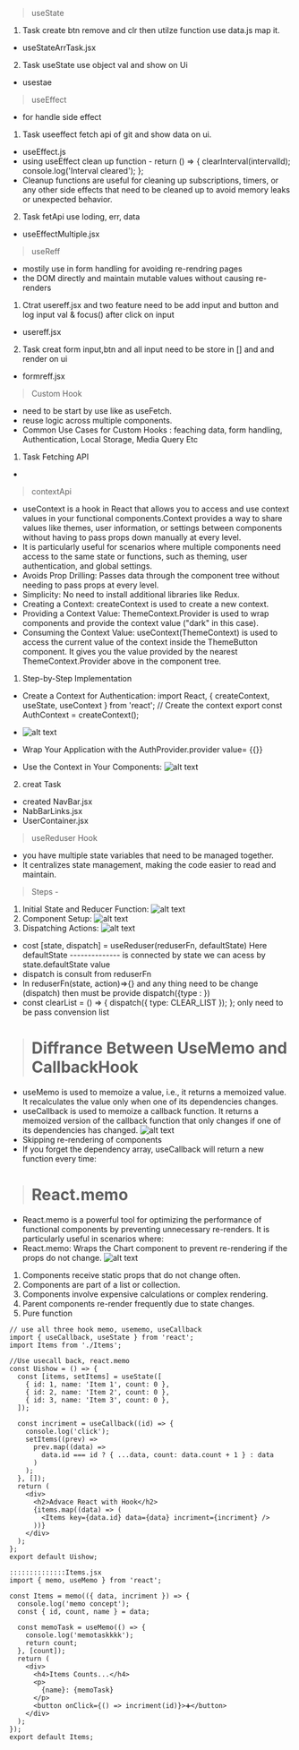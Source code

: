 > useState
01. Task create btn remove and clr then utilze function use data.js map it.
- useStateArrTask.jsx
02. Task useState use object val and show on Ui
- usestae

> useEffect
- for handle side effect
01. Task useeffect fetch api of git and show data on ui.
- useEffect.js 
- using useEffect clean up function -  return () => {
      clearInterval(intervalId);
      console.log('Interval cleared');
    };
- Cleanup functions are useful for cleaning up subscriptions, timers, or any other side effects that need to be cleaned up to avoid memory leaks or unexpected behavior.
02. Task fetApi use loding, err, data 
- useEffectMultiple.jsx

> useReff
- mostily use in form handling for avoiding re-rendring pages
- the DOM directly and maintain mutable values without causing re-renders
01. Ctrat usereff.jsx and two feature need to be add input and button and log input val & focus() after click on input
- usereff.jsx
02. Task creat form input,btn and all input need to be store in [] and and render on ui
- formreff.jsx

> Custom Hook
- need to be start by use like as useFetch.
- reuse logic across multiple components. 
- Common Use Cases for Custom Hooks : feaching data, form handling, Authentication, Local Storage, Media Query Etc
01. Task Fetching API
- 

> contextApi
- useContext is a hook in React that allows you to access and use context values in your functional components.Context provides a way to share values like themes, user information, or settings between components without having to pass props down manually at every level.
- It is particularly useful for scenarios where multiple components need access to the same state or functions, such as theming, user authentication, and global settings. 
- Avoids Prop Drilling: Passes data through the component tree without needing to pass props at every level.
- Simplicity: No need to install additional libraries like Redux.
- Creating a Context: createContext is used to create a new context.
- Providing a Context Value: ThemeContext.Provider is used to wrap components and provide the context value ("dark" in this case).
- Consuming the Context Value: useContext(ThemeContext) is used to access the current value of the context inside the ThemeButton component. It gives you the value provided by the nearest ThemeContext.Provider above in the component tree.

01. Step-by-Step Implementation
 - Create a Context for Authentication:
 import React, { createContext, useState, useContext } from 'react';
 // Create the context
export const AuthContext = createContext();
- ![alt text](img/image.png)

 - Wrap Your Application with the AuthProvider.provider value= {{}}

 - Use the Context in Your Components:
 ![alt text](img/image-1.png)

02. creat Task
- created NavBar.jsx
- NabBarLinks.jsx
- UserContainer.jsx


> useReduser Hook
- you have multiple state variables that need to be managed together.
- It centralizes state management, making the code easier to read and maintain. 
> Steps - 
1. Initial State and Reducer Function:
![alt text](img/image-2.png)
2. Component Setup:
![alt text](img/image-3.png)
3. Dispatching Actions:
![alt text](img/image-4.png)

- cost [state, dispatch] = useReduser(reduserFn, defaultState)
Here defaultState -------------- is connected by state we can acess by state.defaultState value
- dispatch is consult from reduserFn 
- In reduserFn(state, action)=>{} and any thing need to be change (dispatch) then must be provide dispatch({type : })
 -  const clearList = () => {
    dispatch({ type: CLEAR_LIST });
  }; 
  only need to be pass convension list

  > # Diffrance Between UseMemo and CallbackHook
  - useMemo is used to memoize a value, i.e., it returns a memoized value. It recalculates the value only when one of its dependencies changes.
  - useCallback is used to memoize a callback function. It returns a memoized version of the callback function that only changes if one of its dependencies has changed.
  ![alt text](img/image-5.png)
  - Skipping re-rendering of components
  - If you forget the dependency array, useCallback will return a new function every time:

  > #  React.memo
  - React.memo is a powerful tool for optimizing the performance of functional components by preventing unnecessary re-renders. It is particularly useful in scenarios where:
  - React.memo: Wraps the Chart component to prevent re-rendering if the props do not change.
  ![alt text](img/image6.png)

1. Components receive static props that do not change often. 
2. Components are part of a list or collection.
3. Components involve expensive calculations or complex rendering.
4. Parent components re-render frequently due to state changes.
5. Pure function
```
// use all three hook memo, usememo, useCallback
import { useCallback, useState } from 'react';
import Items from './Items';

//Use usecall back, react.memo
const Uishow = () => {
  const [items, setItems] = useState([
    { id: 1, name: 'Item 1', count: 0 },
    { id: 2, name: 'Item 2', count: 0 },
    { id: 3, name: 'Item 3', count: 0 },
  ]);

  const incriment = useCallback((id) => {
    console.log('click');
    setItems((prev) =>
      prev.map((data) =>
        data.id === id ? { ...data, count: data.count + 1 } : data
      )
    );
  }, []);
  return (
    <div>
      <h2>Advace React with Hook</h2>
      {items.map((data) => (
        <Items key={data.id} data={data} incriment={incriment} />
      ))}
    </div>
  );
};
export default Uishow;

::::::::::::::Items.jsx
import { memo, useMemo } from 'react';

const Items = memo(({ data, incriment }) => {
  console.log('memo concept');
  const { id, count, name } = data;

  const memoTask = useMemo(() => {
    console.log('memotaskkkk');
    return count;
  }, [count]);
  return (
    <div>
      <h4>Items Counts...</h4>
      <p>
        {name}: {memoTask}
      </p>
      <button onClick={() => incriment(id)}>➕</button>
    </div>
  );
});
export default Items;
```